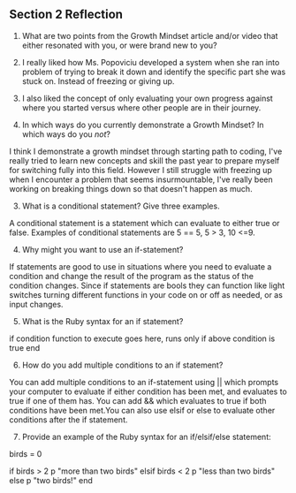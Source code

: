 ## Section 2 Reflection

1. What are two points from the Growth Mindset article and/or video that either resonated with you, or were brand new to you?

  1. I really liked how Ms. Popoviciu developed a system when she ran into problem
  of trying to break it down and identify the specific part she was stuck on.
  Instead of freezing or giving up.
  2. I also liked the concept of only evaluating your own progress against where
  you started versus where other people are in their journey.

2. In which ways do you currently demonstrate a Growth Mindset? In which ways do you _not_?

  I think I demonstrate a growth mindset through starting path to coding, I've
  really tried to learn new concepts and skill the past year to prepare myself
  for switching fully into this field.
  However I still struggle with freezing up when I encounter a problem that seems
  insurmountable, I've really been working on breaking things down so that
  doesn't happen as much.

3. What is a conditional statement? Give three examples.

  A conditional statement is a statement which can evaluate to either true or
  false. Examples of conditional statements are 5 == 5, 5 > 3, 10 <=9.

4. Why might you want to use an if-statement?

  If statements are good to use in situations where you need to evaluate a
  condition and change the result of the program as the status of the condition changes. Since if statements are bools they can function like light switches
  turning different functions in your code on or off as needed, or as input
  changes.

5. What is the Ruby syntax for an if statement?

  if condition
    function to execute goes here, runs only if above condition is true
  end

6. How do you add multiple conditions to an if statement?

  You can add multiple conditions to an if-statement using || which prompts your
  computer to evaluate if either condition has been met, and evaluates to true
  if one of them has. You can add && which evaluates to true if both conditions
  have been met.You can also use elsif or else to evaluate other conditions after
  the if statement.

7. Provide an example of the Ruby syntax for an if/elsif/else statement:

  birds = 0

  if birds > 2
    p "more than two birds"
  elsif birds < 2
    p "less than two birds"
  else
    p "two birds!"
  end
